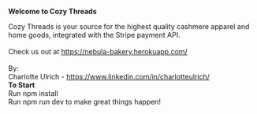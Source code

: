 **Welcome to Cozy Threads**

Cozy Threads is your source for the highest quality cashmere apparel and home goods, integrated with the Stripe payment API.\
\
Check us out at https://nebula-bakery.herokuapp.com/ \
\
By:\
 Charlotte Ulrich - https://www.linkedin.com/in/charlotteulrich/
\
**To Start**\
Run npm install\
Run npm run dev to make great things happen!
